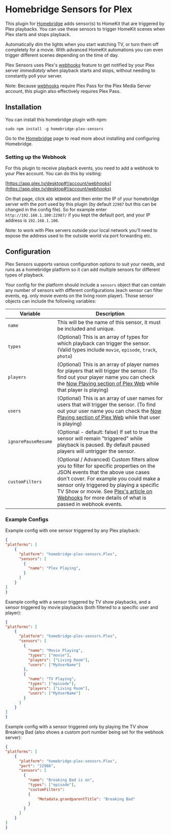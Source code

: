 # Homebridge Sensors for Plex

This plugin for [Homebridge](https://github.com/nfarina/homebridge) adds sensor(s) to HomeKit that are triggered by Plex playbacks.  You can use these sensors to trigger HomeKit scenes when Plex starts and stops playback.

Automatically dim the lights when you start watching TV, or turn them off completely for a movie.  With advanced HomeKit automations you can even trigger different scenes depending on the time of day.

Plex Sensors uses Plex's [webhooks](https://support.plex.tv/articles/115002267687-webhooks/) feature to get notified by your Plex server _immediately_ when playback starts and stops, without needing to constantly poll your server.

Note: Because [webhooks](https://support.plex.tv/articles/115002267687-webhooks/) require Plex Pass for the Plex Media Server account, this plugin also effectively requires Plex Pass.

## Installation

You can install this homebridge plugin with npm:

```
sudo npm install -g homebridge-plex-sensors
```

Go to the [Homebridge](https://github.com/nfarina/homebridge) page to read more about installing and configuring Homebridge.

### Setting up the Webhook

For this plugin to receive playback events, you need to add a webhook to your Plex account.  You can do this by visiting:

[https://app.plex.tv/desktop#!/account/webhooks](https://app.plex.tv/desktop#!/account/webhooks)

On that page, click `ADD WEBHOOK` and then enter the IP of your homebridge server with the port used by this plugin (by default `22987` but this can be changed in the config file).  So for example enter `http://192.168.1.100:22987/` if you kept the default port, and your IP address is `192.168.1.100`.

Note: to work with Plex servers outside your local network you'll need to expose the address used to the outside world via port forwarding etc.

## Configuration

Plex Sensors supports various configuration options to suit your needs, and runs as a homebridge platform so it can add multiple sensors for different types of playback.

Your config for the platform should include a `sensors` object that can contain any number of sensors with different configurations (each sensor can filter events, eg. only movie events on the living room player).  Those sensor objects can include the following variables:

Variable | Description
-------- | -----------
`name` | This will be the name of this sensor, it must be included and unique.
`types` | (Optional) This is an array of types for which playback can trigger the sensor. (Valid types include `movie`, `episode`, `track`, `photo`)
`players` | (Optional) This is an array of player names for players that will trigger the sensor. (To find out your player name you can check the [Now Playing section of Plex Web](https://app.plex.tv/desktop#!/status/playing) while that player is playing)
`users` | (Optional) This is an array of user names for users that will trigger the sensor. (To find out your user name you can check the [Now Playing section of Plex Web](https://app.plex.tv/desktop#!/status/playing) while that user is playing)
`ignorePauseResume` | (Optional - default: false) If set to true the sensor will remain "triggered" while playback is paused. By default paused players will untrigger the sensor.
`customFilters` | (Optional / Advanced) Custom filters allow you to filter for specific properties on the JSON events that the above use cases don't cover. For example you could make a sensor only triggered by playing a specific TV Show or movie. See [Plex's article on Webhooks](https://support.plex.tv/articles/115002267687-webhooks/) for more details of what is passed in webhook events.

### Example Configs

Example config with one sensor triggered by any Plex playback:
```json
{
"platforms": [
    {
      "platform": "homebridge-plex-sensors.Plex",
      "sensors": [
        {
          "name": "Plex Playing",
        }
      ]
    }
]
}
```

Example config with a sensor triggered by TV show playbacks, and a sensor triggered by movie playbacks (both filtered to a specific user and player):
```json
{
"platforms": [
    {
      "platform": "homebridge-plex-sensors.Plex",
      "sensors": [
        {
          "name": "Movie Playing",
          "types": ["movie"],
          "players": ["Living Room"],
          "users": ["MyUserName"]
        },
        {
          "name": "TV Playing",
          "types": ["episode"],
          "players": ["Living Room"],
          "users": ["MyUserName"]
        }
      ]
    }
]
}
```

Example config with a sensor triggered only by playing the TV show Breaking Bad (also shows a custom port number being set for the webhook server):
```json
{
"platforms": [
    {
      "platform": "homebridge-plex-sensors.Plex",
      "port": "22988",
      "sensors": [
        {
          "name": "Breaking Bad is on",
          "types": ["episode"],
          "customFilters":
          {
              "Metadata.grandparentTitle": "Breaking Bad"
          }
        }
      ]
    }
]
}
```
